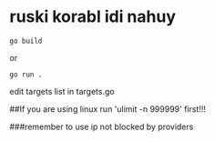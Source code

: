 # ruski korabl idi nahuy
```
go build
```
or  
```
go run .
```

edit targets list in targets.go  

##If you are using linux run 'ulimit -n 999999' first!!!

###remember to use ip not blocked by providers  